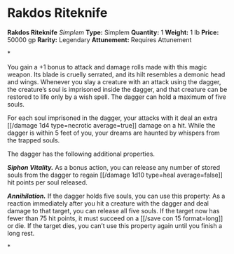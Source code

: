 # Rakdos Riteknife

**Rakdos Riteknife**
_Simplem_
**Type:** Simplem
**Quantity:** 1
**Weight:** 1 lb
**Price:** 50000 gp
**Rarity:** Legendary
**Attunement:** Requires Attunement

*<p>You gain a +1 bonus to attack and damage rolls made with this magic weapon. Its blade is cruelly serrated, and its hilt resembles a demonic head and wings. Whenever you slay a creature with an attack using the dagger, the creature’s soul is imprisoned inside the dagger, and that creature can be restored to life only by a wish spell. The dagger can hold a maximum of five souls.

For each soul imprisoned in the dagger, your attacks with it deal an extra  [[/damage 1d4 type=necrotic average=true]] damage on a hit. While the dagger is within 5 feet of you, your dreams are haunted by whispers from the trapped souls.

The dagger has the following additional properties.

***Siphon Vitality.*** As a bonus action, you can release any number of stored souls from the dagger to regain [[/damage 1d10 type=heal average=false]] hit points per soul released.

***Annihilation.*** If the dagger holds five souls, you can use this property: As a reaction immediately after you hit a creature with the dagger and deal damage to that target, you can release all five souls. If the target now has fewer than 75 hit points, it must succeed on a [[/save con 15 format=long]] or die. If the target dies, you can’t use this property again until you finish a long rest.</p>*